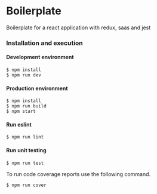 # Boilerplate

Boilerplate for a react application with redux, saas and jest

### Installation and execution

#### Development environment
```
$ npm install
$ npm run dev
```

#### Production environment
```
$ npm install
$ npm run build
$ npm start
```

#### Run eslint

```
$ npm run lint
```

#### Run unit testing

```
$ npm run test
```

To run code coverage reports use the following command.

```
$ npm run cover
```
